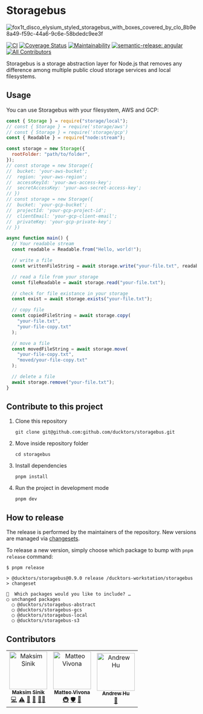 # Storagebus

![fox1t_disco_elysium_styled_storagebus_with_boxes_covered_by_clo_8b9e8a49-f59c-44a6-9c6e-58bdedc9ee3f](https://user-images.githubusercontent.com/1620916/216316357-92a5fe47-2adf-4e61-8a60-aaddf1ba8ad0.jpg)


[![CI](https://github.com/ducktors/storagebus/actions/workflows/ci.yml/badge.svg)](https://github.com/ducktors/storagebus/actions/workflows/ci.yml) [![Coverage Status](https://coveralls.io/repos/github/ducktors/storagebus/badge.svg?branch=main)](https://coveralls.io/github/ducktors/storagebus?branch=main) [![Maintainability](https://api.codeclimate.com/v1/badges/40e86c80718286fa76b1/maintainability)](https://codeclimate.com/github/ducktors/storagebus/maintainability) [![semantic-release: angular](https://img.shields.io/badge/semantic--release-angular-e10079?logo=semantic-release)](https://github.com/semantic-release/semantic-release) <!-- ALL-CONTRIBUTORS-BADGE:START - Do not remove or modify this section -->
[![All Contributors](https://img.shields.io/badge/all_contributors-3-orange.svg?style=flat-square)](#contributors-)
<!-- ALL-CONTRIBUTORS-BADGE:END -->

Storagebus is a storage abstraction layer for Node.js that removes any difference among multiple public cloud storage services and local filesystems.

## Usage

You can use Storagebus with your filesystem, AWS and GCP:

```javascript
const { Storage } = require("storage/local");
// const { Storage } = require('storage/aws')
// const { Storage } = require('storage/gcp')
const { Readable } = require("node:stream");

const storage = new Storage({
  rootFolder: "path/to/folder",
});
// const storage = new Storage({
//  bucket: 'your-aws-bucket';
//  region: 'your-aws-region';
//  accessKeyId: 'your-aws-access-key';
//  secretAccessKey: 'your-aws-secret-access-key';
// })
// const storage = new Storage({
//  bucket: 'your-gcp-bucket';
//  projectId: 'your-gcp-project-id';
//  clientEmail: 'your-gcp-client-email';
//  privateKey: 'your-gcp-private-key';
// })

async function main() {
  // Your readable stream
  const readable = Readable.from("Hello, world!");

  // write a file
  const writtenFileString = await storage.write("your-file.txt", readable);

  // read a file from your storage
  const fileReadable = await storage.read("your-file.txt");

  // check for file existance in your storage
  const exist = await storage.exists("your-file.txt");

  // copy file
  const copiedFileString = await storage.copy(
    "your-file.txt",
    "your-file-copy.txt"
  );

  // move a file
  const movedFileString = await storage.move(
    "your-file-copy.txt",
    "moved/your-file-copy.txt"
  );

  // delete a file
  await storage.remove("your-file.txt");
}
```

## Contribute to this project

1. Clone this repository

   `git clone git@github.com:github.com/ducktors/storagebus.git`

2. Move inside repository folder

   `cd storagebus`

3. Install dependencies

   `pnpm install`

4. Run the project in development mode

   `pnpm dev`

## How to release

The release is performed by the maintainers of the repository. New versions are managed via [changesets](https://github.com/changesets/changesets).

To release a new version, simply choose which package to bump with `pnpm release` command:

```
$ pnpm release

> @ducktors/storagebus@0.9.0 release /ducktors-workstation/storagebus
> changeset

🦋  Which packages would you like to include? …
◯ unchanged packages
  ◯ @ducktors/storagebus-abstract
  ◯ @ducktors/storagebus-gcs
  ◯ @ducktors/storagebus-local
  ◯ @ducktors/storagebus-s3
```

## Contributors

<!-- ALL-CONTRIBUTORS-LIST:START - Do not remove or modify this section -->
<!-- prettier-ignore-start -->
<!-- markdownlint-disable -->
<table>
  <tbody>
    <tr>
      <td align="center"><a href="https://maksim.dev"><img src="https://avatars.githubusercontent.com/u/1620916?v=4?s=100" width="100px;" alt="Maksim Sinik"/><br /><sub><b>Maksim Sinik</b></sub></a><br /><a href="https://github.com/ducktors/storagebus/commits?author=fox1t" title="Code">💻</a> <a href="https://github.com/ducktors/storagebus/commits?author=fox1t" title="Tests">⚠️</a> <a href="#ideas-fox1t" title="Ideas, Planning, & Feedback">🤔</a> <a href="#maintenance-fox1t" title="Maintenance">🚧</a> <a href="#mentoring-fox1t" title="Mentoring">🧑‍🏫</a></td>
      <td align="center"><a href="http://matteovivona.it"><img src="https://avatars.githubusercontent.com/u/6388707?v=4?s=100" width="100px;" alt="Matteo Vivona"/><br /><sub><b>Matteo Vivona</b></sub></a><br /><a href="#infra-tehKapa" title="Infrastructure (Hosting, Build-Tools, etc)">🚇</a> <a href="#security-tehKapa" title="Security">🛡️</a> <a href="https://github.com/ducktors/storagebus/commits?author=tehKapa" title="Documentation">📖</a></td>
      <td align="center"><a href="https://github.com/andrew-hu368"><img src="https://avatars.githubusercontent.com/u/45509582?v=4?s=100" width="100px;" alt="Andrew Hu"/><br /><sub><b>Andrew Hu</b></sub></a><br /><a href="https://github.com/ducktors/storagebus/commits?author=andrew-hu368" title="Documentation">📖</a></td>
    </tr>
  </tbody>
</table>

<!-- markdownlint-restore -->
<!-- prettier-ignore-end -->

<!-- ALL-CONTRIBUTORS-LIST:END -->
<!-- prettier-ignore-start -->
<!-- markdownlint-disable -->

<!-- markdownlint-restore -->
<!-- prettier-ignore-end -->

<!-- ALL-CONTRIBUTORS-LIST:END -->
